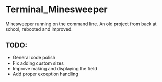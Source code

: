 # Terminal_Minesweeper
Minesweeper running on the command line. An old project from back at school, rebooted and improved.

## TODO:
* General code polish
* Fix adding custom sizes
* Improve making and displaying the field
* Add proper exception handling
